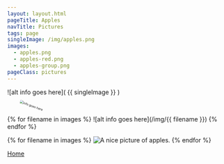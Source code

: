```yaml
---
layout: layout.html
pageTitle: Apples
navTitle: Pictures
tags: page
singleImage: /img/apples.png
images:
  - apples.png
  - apples-red.png
  - apples-group.png
pageClass: pictures
---
```


![alt info goes here]( {{ singleImage }} )

<img src="{{ singleImage }}" alt="info goes here" style="transform: scale(50%) rotate(20deg);" />

{% for filename in images %}
![alt info goes here](/img/{{ filename }}) 
{% endfor %}

{% for filename in images %}
<img src="/img/{{ filename }}" alt="A nice picture of apples." />
{% endfor %}


[Home](/)